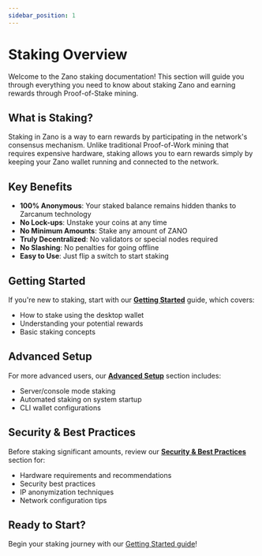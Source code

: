 ```yaml
---
sidebar_position: 1
---
```


# Staking Overview

Welcome to the Zano staking documentation! This section will guide you through everything you need to know about staking Zano and earning rewards through Proof-of-Stake mining.

## What is Staking?

Staking in Zano is a way to earn rewards by participating in the network's consensus mechanism. Unlike traditional Proof-of-Work mining that requires expensive hardware, staking allows you to earn rewards simply by keeping your Zano wallet running and connected to the network.

## Key Benefits

- **100% Anonymous**: Your staked balance remains hidden thanks to Zarcanum technology
- **No Lock-ups**: Unstake your coins at any time
- **No Minimum Amounts**: Stake any amount of ZANO
- **Truly Decentralized**: No validators or special nodes required
- **No Slashing**: No penalties for going offline
- **Easy to Use**: Just flip a switch to start staking

## Getting Started

If you're new to staking, start with our **[Getting Started](./getting-started/proof-of-stake-mining.md)** guide, which covers:

- How to stake using the desktop wallet
- Understanding your potential rewards
- Basic staking concepts

## Advanced Setup

For more advanced users, our **[Advanced Setup](./advanced-setup/)** section includes:

- Server/console mode staking
- Automated staking on system startup
- CLI wallet configurations

## Security & Best Practices

Before staking significant amounts, review our **[Security & Best Practices](./security/)** section for:

- Hardware requirements and recommendations
- Security best practices
- IP anonymization techniques
- Network configuration tips

## Ready to Start?

Begin your staking journey with our [Getting Started guide](./getting-started/proof-of-stake-mining.md)! 